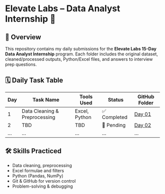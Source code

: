 # Elevate Labs – Data Analyst Internship 🧠

## 📌 Overview
This repository contains my daily submissions for the **Elevate Labs 15-Day Data Analyst Internship** program. Each folder includes the original dataset, cleaned/processed outputs, Python/Excel files, and answers to interview prep questions.

## 🗓️ Daily Task Table

| Day | Task Name | Tools Used | Status | GitHub Folder |
|-----|-----------|------------|--------|---------------|
| 1   | Data Cleaning & Preprocessing | Excel, Python | ✅ Completed | [Day 01](./day_01_data_cleaning) |
| 2   | TBD | TBD | 🔄 Pending | [Day 02](./day_02_task_name) |
| …   | … | … | … | … |

## 🛠️ Skills Practiced
- Data cleaning, preprocessing
- Excel formulae and filters
- Python (Pandas, NumPy)
- Git & GitHub for version control
- Problem-solving & debugging
